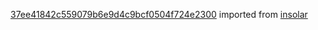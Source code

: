 [37ee41842c559079b6e9d4c9bcf0504f724e2300](https://github.com/insolar/insolar/commit/37ee41842c559079b6e9d4c9bcf0504f724e2300) imported from [insolar](https://github.com/insolar/insolar)
